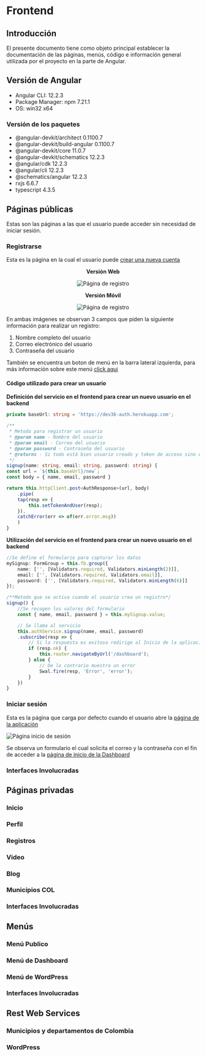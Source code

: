 # Frontend

## Introducción

El presente documento tiene como objeto principal establecer la documentación de las páginas, menús, código e información general utilizada por el proyecto en la parte de Angular.

## Versión de Angular

* Angular CLI: 12.2.3
* Package Manager: npm 7.21.1
* OS: win32 x64

### Versión de los paquetes
                        
* @angular-devkit/architect       0.1100.7
* @angular-devkit/build-angular   0.1100.7
* @angular-devkit/core            11.0.7
* @angular-devkit/schematics      12.2.3
* @angular/cdk                    12.2.3
* @angular/cli                    12.2.3
* @schematics/angular             12.2.3
* rxjs                            6.6.7
* typescript                      4.3.5

## Páginas públicas

Estas son las páginas a las que el usuario puede acceder sin necesidad de iniciar sesión.

### Registrarse

Esta es la página en la cual el usuario puede [crear una nueva cuenta](https://dev36-auth.herokuapp.com/#/auth/signup)

<center>

**Versión Web**

![Página de registro](./img/registro_web.png)

**Versión Móvil**

![Página de registro](./img/registro_movil.png)


</center>

En ambas imágenes se observan 3 campos que piden la siguiente información para realizar un registro:

1. Nombre completo del usuario
2. Correo electrónico del usuario
3. Contraseña del usuario

También se encuentra un boton de menú en la barra lateral izquierda, para más información sobre este menú [click aqui](#menu-publico)

#### Código utilizado para crear un usuario

**Definición del servicio en el frontend para crear un nuevo usuario en el backend**

```Typescript
private baseUrl: string = 'https://dev36-auth.herokuapp.com';

/**
 * Metodo para registrar un usuario
 * @param name - Nombre del usuario
 * @param email - Correo del usuario
 * @param password - Contraseña del usuario
 * @returns - Si todo está bien usuario creado y token de acceso sino error
 */
signup(name: string, email: string, password: string) {
const url = `${this.baseUrl}/new`;
const body = { name, email, password }

return this.httpClient.post<AuthResponse>(url, body)
    .pipe(
    tap(resp => {
        this.setTokenAndUser(resp);
    }),
    catchError(err => of(err.error.msg))
    )
}
```

**Utilización del servicio en el frontend para crear un nuevo usuario en el backend**

```Typescript
//Se define el formulario para capturar los datos
mySignup: FormGroup = this.fb.group({
    name: ['', [Validators.required, Validators.minLength(2)]],
    email: ['', [Validators.required, Validators.email]],
    password: ['', [Validators.required, Validators.minLength(6)]]
});

/**Metodo que se activa cuando el usuario crea un registro*/
signup() {
    //Se recogen los valores del formulario
    const { name, email, password } = this.mySignup.value;

    // Se llama al servicio
    this.authService.signup(name, email, password)
    .subscribe(resp => {
        // Si la respuesta es exitosa redirige al Inicio de la aplicación
        if (resp.ok) {
            this.router.navigateByUrl('/dashboard');
        } else {
            // De lo contrario muestra un error
            Swal.fire(resp, 'Error', 'error');
        }
    })
}
```



### Iniciar sesión

Esta es la página que carga por defecto cuando el usuario abre la [página de la aplicación](https://dev36-auth.herokuapp.com)

![Página inicio de sesión](./img/iniciar-sesion-web.jpg)

Se observa un formulario el cual solicita el correo y la contraseña con el fin de acceder a la [página de inicio de la Dashboard](#inicio)





### Interfaces Involucradas






## Páginas privadas
### Inicio
### Perfil
### Registros
### Video
### Blog
### Municipios COL
### Interfaces Involucradas





## Menús
### Menú Publico
### Menú de Dashboard
### Menú de WordPress
### Interfaces Involucradas




## Rest Web Services
### Municipios y departamentos de Colombia
### WordPress

